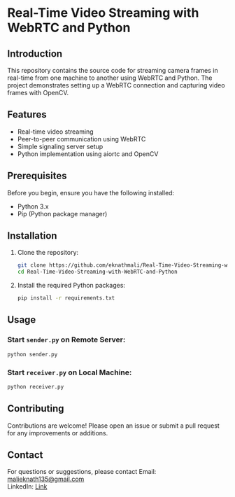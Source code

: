 # Real-Time Video Streaming with WebRTC and Python

## Introduction

This repository contains the source code for streaming camera frames in real-time from one machine to another using WebRTC and Python. The project demonstrates setting up a WebRTC connection and capturing video frames with OpenCV.

## Features

- Real-time video streaming
- Peer-to-peer communication using WebRTC
- Simple signaling server setup
- Python implementation using aiortc and OpenCV

## Prerequisites

Before you begin, ensure you have the following installed:

- Python 3.x
- Pip (Python package manager)

## Installation

1. Clone the repository:

    ```bash
    git clone https://github.com/eknathmali/Real-Time-Video-Streaming-with-WebRTC-and-Python.git
    cd Real-Time-Video-Streaming-with-WebRTC-and-Python
    ```

2. Install the required Python packages:

    ```bash
    pip install -r requirements.txt
    ```

## Usage

### Start `sender.py` on Remote Server:

```bash
python sender.py
```
### Start `receiver.py` on Local Machine:

```bash
python receiver.py
```
## Contributing
Contributions are welcome! Please open an issue or submit a pull request for any improvements or additions.

## Contact
For questions or suggestions, please contact
Email: malieknath135@gmail.com <br>
LinkedIn: [Link](https://www.linkedin.com/in/eknath-mali-5544121b9/)

